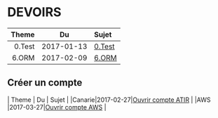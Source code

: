 # DEVOIRS

| Theme | Du       | Sujet                                  |
|------:|:--------:|:---------------------------------------|  
|0.Test |2017-01-13|[0.Test](0.Test#Devoir)                        |
|6.ORM  |2017-02-09|[6.ORM](https://github.com/CollegeBoreal/INF1051-17H/tree/master/6.ORM)                        |


## Créer un compte 
| Theme | Du       | Sujet                                  |
|Canarie|2017-02-27|[Ouvrir compte ATIR](http://fluidsurveys.com/s/DAIRsubmission/langfr-ca/) |
|AWS    |2017-03-27|[Ouvrir compte AWS](https://github.com/CollegeBoreal/Tutoriels/tree/master/5.AWS) |


